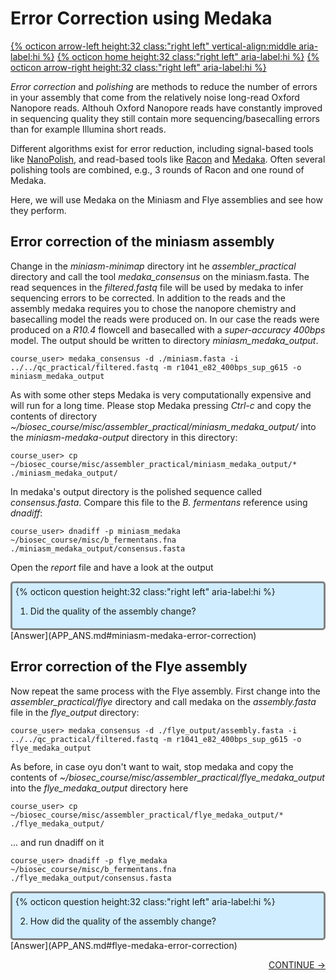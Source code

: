 # Error Correction using Medaka 

[{% octicon arrow-left height:32 class:"right left" vertical-align:middle aria-label:hi %}](ASS_F.md) [{% octicon home height:32 class:"right left" aria-label:hi %}](index.md) [{% octicon arrow-right height:32 class:"right left" aria-label:hi %}](ASS_BUSC.md)

*Error correction* and *polishing* are methods to reduce the number of errors in your assembly that come from the relatively noise long-read Oxford Nanopore reads. Althouh Oxford Nanopore reads have constantly improved in sequencing quality they still contain more sequencing/basecalling errors than for example Illumina short reads.

Different algorithms exist for error reduction, including signal-based tools like [NanoPolish](https://github.com/jts/nanopolish), and read-based tools like [Racon](https://github.com/isovic/racon) and [Medaka](https://github.com/nanoporetech/medaka). Often several polishing tools are combined, e.g., 3 rounds of Racon and one round of Medaka. 

Here, we will use Medaka on the Miniasm and Flye assemblies and see how they perform. 

## Error correction of the miniasm assembly

Change in the *miniasm-minimap* directory int he *assembler_practical* directory and call the tool *medaka_consensus* on the miniasm.fasta. The read sequences in the  *filtered.fastq* file will be used by medaka to infer sequencing errors to be corrected. In addition to the reads and the assembly medaka requires you to chose the nanopore chemistry and basecalling model the reads were produced on. In our case the reads were produced on a *R10.4* flowcell and basecalled with a *super-accuracy 400bps* model. The output should be written to directory *miniasm_medaka_output*.

    course_user> medaka_consensus -d ./miniasm.fasta -i ../../qc_practical/filtered.fastq -m r1041_e82_400bps_sup_g615 -o miniasm_medaka_output

As with some other steps Medaka is very computationally expensive and will run for a long time. Please stop Medaka pressing *Ctrl-c* and copy the contents of directory *~/biosec_course/misc/assembler_practical/miniasm_medaka_output/* into the *miniasm-medaka-output* directory in this directory:

    course_user> cp ~/biosec_course/misc/assembler_practical/miniasm_medaka_output/* ./miniasm_medaka_output/

In medaka's output directory is the polished sequence called *consensus.fasta*. Compare this file to the *B. fermentans* reference using *dnadiff*:

    course_user> dnadiff -p miniasm_medaka ~/biosec_course/misc/b_fermentans.fna ./miniasm_medaka_output/consensus.fasta

Open the *report* file and have a look at the output

<div style="background-color:#cfedfe;border-radius:5px;border-style:solid;border-color:gray;padding:5px">
  {% octicon question height:32 class:"right left" aria-label:hi %} 
  <ol>
    <li>Did the quality of the assembly change?</li>
  </ol>
</div>
[Answer](APP_ANS.md#miniasm-medaka-error-correction)

## Error correction of the Flye assembly

Now repeat the same process with the Flye assembly. First change into the *assembler_practical/flye* directory and call medaka on the *assembly.fasta* file in the *flye_output* directory:

    course_user> medaka_consensus -d ./flye_output/assembly.fasta -i ../../qc_practical/filtered.fastq -m r1041_e82_400bps_sup_g615 -o flye_medaka_output

As before, in case oyu don't want to wait, stop medaka and copy the contents of *~/biosec_course/misc/assembler_practical/flye_medaka_output* into the *flye_medaka_output* directory here

    course_user> cp ~/biosec_course/misc/assembler_practical/flye_medaka_output/* ./flye_medaka_output/

... and run dnadiff on it

    course_user> dnadiff -p flye_medaka ~/biosec_course/misc/b_fermentans.fna ./flye_medaka_output/consensus.fasta

<div style="background-color:#cfedfe;border-radius:5px;border-style:solid;border-color:gray;padding:5px">
  {% octicon question height:32 class:"right left" aria-label:hi %}
  <ol start=2>
    <li>How did the quality of the assembly change?</li>
  </ol>
</div>
[Answer](APP_ANS.md#flye-medaka-error-correction)

<p align="right"><a href="https://bluemountainsanalytics.github.io/bma_ont_biosec_2022/ASS_BUSC.html">CONTINUE -></a>
</p>
